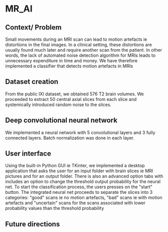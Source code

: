 # MR_AI
## Context/ Problem
Small movements during an MRI scan can lead to motion artefacts ie distortions in the final images. In a clinical setting, these distortions are usually found much later and require another scan from the patient. In other words, the lack of automated noise detection algorithm for MRIs leads to unnecessary expenditure in time and money. We have therefore implemented a classifier that detects motion artefacts in MRIs
## Dataset creation
From the public IXI dataset, we obtained 576 T2 brain volumes. We proceeded to extract 50 central axial slices from each slice and systemically introduced random noise to the slices. 

## Deep convolutional neural network
We implemented a neural network with 5 convolutional layers and 3 fully connected layers. Batch normalization was done in each layer.

## User interface
Using the built-in Python GUI ie TKinter, we implemented a desktop application that asks the user for an input folder with brain slices ie MRI pictures and for an output folder. There is also an advanced option tabs with includes an option to change the threshold output probability for the neural net. To start the classification process, the users presses on the "start" button. The integrated neural net proceeds to separate the slices into 3 categories: "good" scans ie no motion artefacts, "bad" scans ie with motion artefacts and "uncertain" scans for the scans associated with lower probability values than the threshold probability

## Future directions
